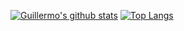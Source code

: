 [![Guillermo's github stats](https://github-readme-stats.vercel.app/api?username=dieguezguille&theme=onedark&show_icons=true&hide=prs,contribs&count_private=true)](https://github.com/anuraghazra/github-readme-stats)
[![Top Langs](https://github-readme-stats.vercel.app/api/top-langs/?username=dieguezguille&hide=ShaderLab,HLSL&theme=onedark)](https://github.com/anuraghazra/github-readme-stats)
